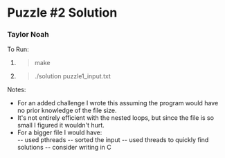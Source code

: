 # Puzzle #2 Solution
### Taylor Noah

To Run:  
1) > make  
2) > ./solution puzzle1_input.txt  

Notes:  
- For an added challenge I wrote this assuming the program would have no prior knowledge of the file size.    
- It's not entirely efficient with the nested loops, but since the file is so small I figured it wouldn't hurt.  
- For a bigger file I would have:  
-- used pthreads
-- sorted the input
-- used threads to quickly find solutions
-- consider writing in C  
